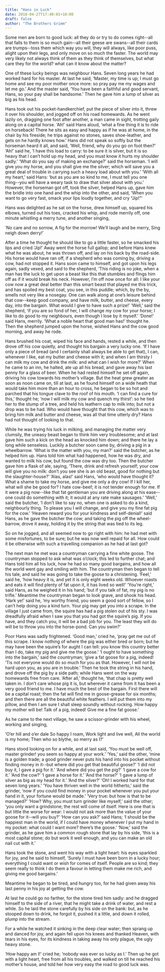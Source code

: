 ```yaml
---
title: "Hans in Luck"
date: 2018-04-27T17:40:01+10:00
draft: false
author: "The Brothers Grimm"
---
```


Some men are born to good luck: all they do or try to do comes
right--all that falls to them is so much gain--all their geese are
swans--all their cards are trumps--toss them which way you will, they
will always, like poor puss, alight upon their legs, and only move on so
much the faster. The world may very likely not always think of them as
they think of themselves, but what care they for the world? what can it
know about the matter?

One of these lucky beings was neighbour Hans. Seven long years he had
worked hard for his master. At last he said, ‘Master, my time is up; I
must go home and see my poor mother once more: so pray pay me my wages
and let me go.’ And the master said, ‘You have been a faithful and good
servant, Hans, so your pay shall be handsome.’ Then he gave him a lump
of silver as big as his head.

Hans took out his pocket-handkerchief, put the piece of silver into it,
threw it over his shoulder, and jogged off on his road homewards. As he
went lazily on, dragging one foot after another, a man came in sight,
trotting gaily along on a capital horse. ‘Ah!’ said Hans aloud, ‘what a
fine thing it is to ride on horseback! There he sits as easy and happy
as if he was at home, in the chair by his fireside; he trips against no
stones, saves shoe-leather, and gets on he hardly knows how.’ Hans did
not speak so softly but the horseman heard it all, and said, ‘Well,
friend, why do you go on foot then?’ ‘Ah!’ said he, ‘I have this load to
carry: to be sure it is silver, but it is so heavy that I can’t hold up
my head, and you must know it hurts my shoulder sadly.’ ‘What do you say
of making an exchange?’ said the horseman. ‘I will give you my horse,
and you shall give me the silver; which will save you a great deal of
trouble in carrying such a heavy load about with you.’ ‘With all my
heart,’ said Hans: ‘but as you are so kind to me, I must tell you one
thing--you will have a weary task to draw that silver about with you.’
However, the horseman got off, took the silver, helped Hans up, gave him
the bridle into one hand and the whip into the other, and said, ‘When
you want to go very fast, smack your lips loudly together, and cry
“Jip!”’

Hans was delighted as he sat on the horse, drew himself up, squared his
elbows, turned out his toes, cracked his whip, and rode merrily off, one
minute whistling a merry tune, and another singing,

 ‘No care and no sorrow,
  A fig for the morrow!
  We’ll laugh and be merry,
  Sing neigh down derry!’

After a time he thought he should like to go a little faster, so he
smacked his lips and cried ‘Jip!’ Away went the horse full gallop; and
before Hans knew what he was about, he was thrown off, and lay on his
back by the road-side. His horse would have ran off, if a shepherd who
was coming by, driving a cow, had not stopped it. Hans soon came to
himself, and got upon his legs again, sadly vexed, and said to the
shepherd, ‘This riding is no joke, when a man has the luck to get upon
a beast like this that stumbles and flings him off as if it would break
his neck. However, I’m off now once for all: I like your cow now a great
deal better than this smart beast that played me this trick, and has
spoiled my best coat, you see, in this puddle; which, by the by, smells
not very like a nosegay. One can walk along at one’s leisure behind that
cow--keep good company, and have milk, butter, and cheese, every day,
into the bargain. What would I give to have such a prize!’ ‘Well,’ said
the shepherd, ‘if you are so fond of her, I will change my cow for your
horse; I like to do good to my neighbours, even though I lose by it
myself.’ ‘Done!’ said Hans, merrily. ‘What a noble heart that good man
has!’ thought he. Then the shepherd jumped upon the horse, wished Hans
and the cow good morning, and away he rode.

Hans brushed his coat, wiped his face and hands, rested a while, and
then drove off his cow quietly, and thought his bargain a very lucky
one. ‘If I have only a piece of bread (and I certainly shall always be
able to get that), I can, whenever I like, eat my butter and cheese with
it; and when I am thirsty I can milk my cow and drink the milk: and what
can I wish for more?’ When he came to an inn, he halted, ate up all his
bread, and gave away his last penny for a glass of beer. When he had
rested himself he set off again, driving his cow towards his mother’s
village. But the heat grew greater as soon as noon came on, till at
last, as he found himself on a wide heath that would take him more than
an hour to cross, he began to be so hot and parched that his tongue
clave to the roof of his mouth. ‘I can find a cure for this,’ thought
he; ‘now I will milk my cow and quench my thirst’: so he tied her to the
stump of a tree, and held his leathern cap to milk into; but not a drop
was to be had. Who would have thought that this cow, which was to bring
him milk and butter and cheese, was all that time utterly dry? Hans had
not thought of looking to that.

While he was trying his luck in milking, and managing the matter very
clumsily, the uneasy beast began to think him very troublesome; and at
last gave him such a kick on the head as knocked him down; and there he
lay a long while senseless. Luckily a butcher soon came by, driving a
pig in a wheelbarrow. ‘What is the matter with you, my man?’ said the
butcher, as he helped him up. Hans told him what had happened, how he
was dry, and wanted to milk his cow, but found the cow was dry too. Then
the butcher gave him a flask of ale, saying, ‘There, drink and refresh
yourself; your cow will give you no milk: don’t you see she is an old
beast, good for nothing but the slaughter-house?’ ‘Alas, alas!’ said
Hans, ‘who would have thought it? What a shame to take my horse, and
give me only a dry cow! If I kill her, what will she be good for? I hate
cow-beef; it is not tender enough for me. If it were a pig now--like
that fat gentleman you are driving along at his ease--one could do
something with it; it would at any rate make sausages.’ ‘Well,’ said
the butcher, ‘I don’t like to say no, when one is asked to do a kind,
neighbourly thing. To please you I will change, and give you my fine fat
pig for the cow.’ ‘Heaven reward you for your kindness and self-denial!’
said Hans, as he gave the butcher the cow; and taking the pig off the
wheel-barrow, drove it away, holding it by the string that was tied to
its leg.

So on he jogged, and all seemed now to go right with him: he had met
with some misfortunes, to be sure; but he was now well repaid for all.
How could it be otherwise with such a travelling companion as he had at
last got?

The next man he met was a countryman carrying a fine white goose. The
countryman stopped to ask what was o’clock; this led to further chat;
and Hans told him all his luck, how he had so many good bargains, and
how all the world went gay and smiling with him. The countryman then
began to tell his tale, and said he was going to take the goose to a
christening. ‘Feel,’ said he, ‘how heavy it is, and yet it is only eight
weeks old. Whoever roasts and eats it will find plenty of fat upon it,
it has lived so well!’ ‘You’re right,’ said Hans, as he weighed it in
his hand; ‘but if you talk of fat, my pig is no trifle.’ Meantime the
countryman began to look grave, and shook his head. ‘Hark ye!’ said he,
‘my worthy friend, you seem a good sort of fellow, so I can’t help doing
you a kind turn. Your pig may get you into a scrape. In the village I
just came from, the squire has had a pig stolen out of his sty. I was
dreadfully afraid when I saw you that you had got the squire’s pig. If
you have, and they catch you, it will be a bad job for you. The least
they will do will be to throw you into the horse-pond. Can you swim?’

Poor Hans was sadly frightened. ‘Good man,’ cried he, ‘pray get me out
of this scrape. I know nothing of where the pig was either bred or born;
but he may have been the squire’s for aught I can tell: you know this
country better than I do, take my pig and give me the goose.’ ‘I ought
to have something into the bargain,’ said the countryman; ‘give a fat
goose for a pig, indeed! ‘Tis not everyone would do so much for you as
that. However, I will not be hard upon you, as you are in trouble.’ Then
he took the string in his hand, and drove off the pig by a side path;
while Hans went on the way homewards free from care. ‘After all,’
thought he, ‘that chap is pretty well taken in. I don’t care whose pig
it is, but wherever it came from it has been a very good friend to me. I
have much the best of the bargain. First there will be a capital roast;
then the fat will find me in goose-grease for six months; and then there
are all the beautiful white feathers. I will put them into my pillow,
and then I am sure I shall sleep soundly without rocking. How happy my
mother will be! Talk of a pig, indeed! Give me a fine fat goose.’

As he came to the next village, he saw a scissor-grinder with his wheel,
working and singing,

 ‘O’er hill and o’er dale
  So happy I roam,
  Work light and live well,
  All the world is my home;
  Then who so blythe, so merry as I?’

Hans stood looking on for a while, and at last said, ‘You must be well
off, master grinder! you seem so happy at your work.’ ‘Yes,’ said the
other, ‘mine is a golden trade; a good grinder never puts his hand
into his pocket without finding money in it--but where did you get that
beautiful goose?’ ‘I did not buy it, I gave a pig for it.’ ‘And where
did you get the pig?’ ‘I gave a cow for it.’ ‘And the cow?’ ‘I gave a
horse for it.’ ‘And the horse?’ ‘I gave a lump of silver as big as my
head for it.’ ‘And the silver?’ ‘Oh! I worked hard for that seven long
years.’ ‘You have thriven well in the world hitherto,’ said the grinder,
‘now if you could find money in your pocket whenever you put your hand
in it, your fortune would be made.’ ‘Very true: but how is that to be
managed?’ ‘How? Why, you must turn grinder like myself,’ said the other;
‘you only want a grindstone; the rest will come of itself. Here is one
that is but little the worse for wear: I would not ask more than the
value of your goose for it--will you buy?’ ‘How can you ask?’ said
Hans; ‘I should be the happiest man in the world, if I could have money
whenever I put my hand in my pocket: what could I want more? there’s
the goose.’ ‘Now,’ said the grinder, as he gave him a common rough stone
that lay by his side, ‘this is a most capital stone; do but work it well
enough, and you can make an old nail cut with it.’

Hans took the stone, and went his way with a light heart: his eyes
sparkled for joy, and he said to himself, ‘Surely I must have been born
in a lucky hour; everything I could want or wish for comes of itself.
People are so kind; they seem really to think I do them a favour in
letting them make me rich, and giving me good bargains.’

Meantime he began to be tired, and hungry too, for he had given away his
last penny in his joy at getting the cow.

At last he could go no farther, for the stone tired him sadly: and he
dragged himself to the side of a river, that he might take a drink of
water, and rest a while. So he laid the stone carefully by his side on
the bank: but, as he stooped down to drink, he forgot it, pushed it a
little, and down it rolled, plump into the stream.

For a while he watched it sinking in the deep clear water; then sprang
up and danced for joy, and again fell upon his knees and thanked Heaven,
with tears in his eyes, for its kindness in taking away his only plague,
the ugly heavy stone.

‘How happy am I!’ cried he; ‘nobody was ever so lucky as I.’ Then up he
got with a light heart, free from all his troubles, and walked on till
he reached his mother’s house, and told her how very easy the road to
good luck was.
